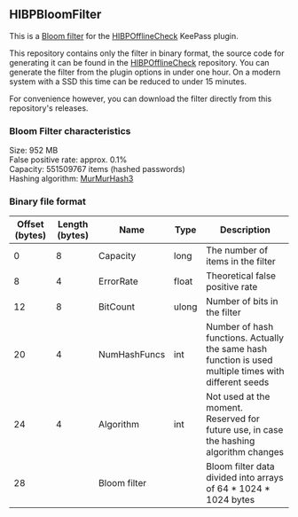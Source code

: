 ## HIBPBloomFilter

This is a [Bloom filter](https://en.wikipedia.org/wiki/Bloom_filter) for the [HIBPOfflineCheck](https://github.com/mihaifm/HIBPOfflineCheck) KeePass plugin.

This repository contains only the filter in binary format, the source code for generating it can be found in the [HIBPOfflineCheck](https://github.com/mihaifm/HIBPOfflineCheck) repository.
You can generate the filter from the plugin options in under one hour. On a modern system with a SSD this time can be reduced to under 15 minutes.

For convenience however, you can download the filter directly from this repository's releases.

### Bloom Filter characteristics

Size: 952 MB    
False positive rate: approx. 0.1%    
Capacity: 551509767 items (hashed passwords)    
Hashing algorithm: [MurMurHash3](http://blog.teamleadnet.com/2012/08/murmurhash3-ultra-fast-hash-algorithm.html)

### Binary file format

|Offset (bytes)|Length (bytes)|Name|Type|Description|
|---|---|---|---|---|
|0|8|Capacity|long|The number of items in the filter|
|8|4|ErrorRate|float|Theoretical false positive rate|
|12|8|BitCount|ulong|Number of bits in the filter|
|20|4|NumHashFuncs|int|Number of hash functions. Actually the same hash function is used multiple times with different seeds|
|24|4|Algorithm|int|Not used at the moment. Reserved for future use, in case the hashing algorithm changes|
|28||Bloom filter||Bloom filter data divided into arrays of 64 * 1024 * 1024 bytes|
